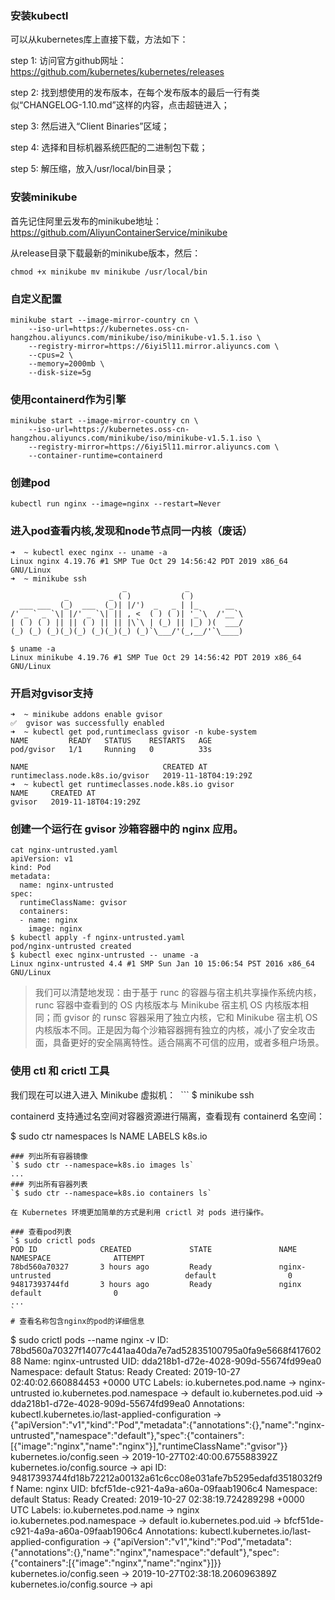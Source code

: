 ### 安装kubectl
可以从kubernetes库上直接下载，方法如下：

step 1: 访问官方github网址：https://github.com/kubernetes/kubernetes/releases

step 2: 找到想使用的发布版本，在每个发布版本的最后一行有类似“CHANGELOG-1.10.md”这样的内容，点击超链进入；

step 3: 然后进入“Client Binaries”区域；

step 4: 选择和目标机器系统匹配的二进制包下载；

step 5: 解压缩，放入/usr/local/bin目录；

### 安装minikube
首先记住阿里云发布的minikube地址：https://github.com/AliyunContainerService/minikube

从release目录下载最新的minikube版本，然后：

`chmod +x minikube
mv minikube /usr/local/bin`



### 自定义配置
```
minikube start --image-mirror-country cn \
    --iso-url=https://kubernetes.oss-cn-hangzhou.aliyuncs.com/minikube/iso/minikube-v1.5.1.iso \
    --registry-mirror=https://6iyi5l11.mirror.aliyuncs.com \
    --cpus=2 \
    --memory=2000mb \
    --disk-size=5g
```


### 使用containerd作为引擎
```
minikube start --image-mirror-country cn \
    --iso-url=https://kubernetes.oss-cn-hangzhou.aliyuncs.com/minikube/iso/minikube-v1.5.1.iso \
    --registry-mirror=https://6iyi5l11.mirror.aliyuncs.com \
    --container-runtime=containerd
```

### 创建pod
```
kubectl run nginx --image=nginx --restart=Never
```
### 进入pod查看内核,发现和node节点同一内核（废话）
```
➜  ~ kubectl exec nginx -- uname -a                 
Linux nginx 4.19.76 #1 SMP Tue Oct 29 14:56:42 PDT 2019 x86_64 GNU/Linux
➜  ~ minikube ssh
                         _             _            
            _         _ ( )           ( )           
  ___ ___  (_)  ___  (_)| |/')  _   _ | |_      __  
/' _ ` _ `\| |/' _ `\| || , <  ( ) ( )| '_`\  /'__`\
| ( ) ( ) || || ( ) || || |\`\ | (_) || |_) )(  ___/
(_) (_) (_)(_)(_) (_)(_)(_) (_)`\___/'(_,__/'`\____)

$ uname -a
Linux minikube 4.19.76 #1 SMP Tue Oct 29 14:56:42 PDT 2019 x86_64 GNU/Linux

```
### 开启对gvisor支持
```
➜  ~ minikube addons enable gvisor
✅  gvisor was successfully enabled
➜  ~ kubectl get pod,runtimeclass gvisor -n kube-system
NAME         READY   STATUS    RESTARTS   AGE
pod/gvisor   1/1     Running   0          33s

NAME                              CREATED AT
runtimeclass.node.k8s.io/gvisor   2019-11-18T04:19:29Z
➜  ~ kubectl get runtimeclasses.node.k8s.io gvisor     
NAME     CREATED AT
gvisor   2019-11-18T04:19:29Z
```
### 创建一个运行在 gvisor 沙箱容器中的 nginx 应用。
```
cat nginx-untrusted.yaml
apiVersion: v1
kind: Pod
metadata:
  name: nginx-untrusted
spec:
  runtimeClassName: gvisor
  containers:
  - name: nginx
    image: nginx
$ kubectl apply -f nginx-untrusted.yaml
pod/nginx-untrusted created
$ kubectl exec nginx-untrusted -- uname -a
Linux nginx-untrusted 4.4 #1 SMP Sun Jan 10 15:06:54 PST 2016 x86_64 GNU/Linux
```
> 我们可以清楚地发现：由于基于 runc 的容器与宿主机共享操作系统内核，runc 容器中查看到的 OS 内核版本与 Minikube 宿主机 OS 内核版本相同；而 gvisor 的 runsc 容器采用了独立内核，它和 Minikube 宿主机 OS 内核版本不同。正是因为每个沙箱容器拥有独立的内核，减小了安全攻击面，具备更好的安全隔离特性。适合隔离不可信的应用，或者多租户场景。

### 使用 ctl 和 crictl 工具


我们现在可以进入进入 Minikube 虚拟机：
 ```
$ minikube ssh

containerd 支持通过名空间对容器资源进行隔离，查看现有 containerd 名空间：

$ sudo ctr namespaces ls
NAME   LABELS
k8s.io
```
### 列出所有容器镜像
`$ sudo ctr --namespace=k8s.io images ls`
...
### 列出所有容器列表
`$ sudo ctr --namespace=k8s.io containers ls`

在 Kubernetes 环境更加简单的方式是利用 crictl 对 pods 进行操作。

### 查看pod列表
`$ sudo crictl pods
POD ID              CREATED             STATE               NAME                                         NAMESPACE              ATTEMPT
78bd560a70327       3 hours ago         Ready               nginx-untrusted                              default                0
94817393744fd       3 hours ago         Ready               nginx                                        default                0
...
`
# 查看名称包含nginx的pod的详细信息
```
$ sudo crictl pods --name nginx -v
ID: 78bd560a70327f14077c441aa40da7e7ad52835100795a0fa9e5668f41760288
Name: nginx-untrusted
UID: dda218b1-d72e-4028-909d-55674fd99ea0
Namespace: default
Status: Ready
Created: 2019-10-27 02:40:02.660884453 +0000 UTC
Labels:
    io.kubernetes.pod.name -> nginx-untrusted
    io.kubernetes.pod.namespace -> default
    io.kubernetes.pod.uid -> dda218b1-d72e-4028-909d-55674fd99ea0
Annotations:
    kubectl.kubernetes.io/last-applied-configuration -> {"apiVersion":"v1","kind":"Pod","metadata":{"annotations":{},"name":"nginx-untrusted","namespace":"default"},"spec":{"containers":[{"image":"nginx","name":"nginx"}],"runtimeClassName":"gvisor"}}
    kubernetes.io/config.seen -> 2019-10-27T02:40:00.675588392Z
    kubernetes.io/config.source -> api
ID: 94817393744fd18b72212a00132a61c6cc08e031afe7b5295edafd3518032f9f
Name: nginx
UID: bfcf51de-c921-4a9a-a60a-09faab1906c4
Namespace: default
Status: Ready
Created: 2019-10-27 02:38:19.724289298 +0000 UTC
Labels:
    io.kubernetes.pod.name -> nginx
    io.kubernetes.pod.namespace -> default
    io.kubernetes.pod.uid -> bfcf51de-c921-4a9a-a60a-09faab1906c4
Annotations:
    kubectl.kubernetes.io/last-applied-configuration -> {"apiVersion":"v1","kind":"Pod","metadata":{"annotations":{},"name":"nginx","namespace":"default"},"spec":{"containers":[{"image":"nginx","name":"nginx"}]}}
    kubernetes.io/config.seen -> 2019-10-27T02:38:18.206096389Z
    kubernetes.io/config.source -> api
```

